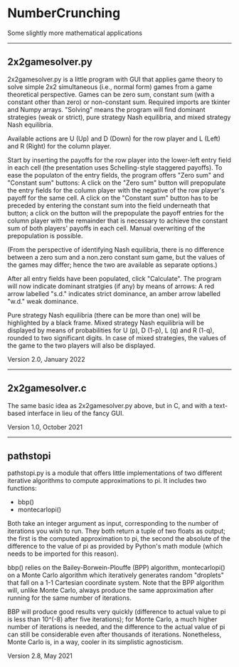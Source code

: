# NumberCrunching
Some slightly more mathematical applications

--------------------------------------------------

## 2x2gamesolver.py

2x2gamesolver.py is a little program with GUI that applies game theory to solve simple 2x2 simultaneous (i.e., normal form) games from a game theoretical perspective.
Games can be zero sum, constant sum (with a constant other than zero) or non-constant sum. Required imports are tkinter and Numpy arrays. 
"Solving" means the program will find dominant strategies (weak or strict), pure strategy Nash equilibria, and mixed strategy Nash equilibria.

Available actions are U (Up) and D (Down) for the row player and L (Left) and R (Right) for the column player.

Start by inserting the payoffs for the row player into the lower-left entry field in each cell (the presentation uses Schelling-style staggered payoffs).
To ease the populaton of the entry fields, the program offers "Zero sum" and "Constant sum" buttons:
A click on the "Zero sum" button will prepopulate the entry fields for the column player with the negative of the row player's payoff for the same cell.
A click on the "Constant sum" button has to be preceded by entering the constant sum into the field underneath that button; a click on the button will the prepopulate the payoff entries for the column player with the remainder that is necessary to achieve the constant sum of both players' payoffs in each cell.
Manual overwriting of the prepopulation is possible.

(From the perspective of identifying Nash equilibria, there is no difference between a zero sum and a non.zero constant sum game, but the values of the games may differ;
hence the two are available as separate options.)

After all entry fields have been populated, click "Calculate". The program will now indicate dominant stratgies (if any) by means of arrows:
A red arrow labelled "s.d." indicates strict dominance, an amber arrow labelled "w.d." weak dominance.

Pure strategy Nash equilibria (there can be more than one) will be highlighted by a black frame.
Mixed strategy Nash equilibria will be displayed by means of probabilities for U (p), D (1-p), L (q) and R (1-q), rounded to two significant digits.
In case of mixed strategies, the values of the game to the two players will also be displayed.


Version 2.0, January 2022

--------------------------------------------------

## 2x2gamesolver.c

The same basic idea as 2x2gamesolver.py above, but in C, and with a text-based interface in lieu of the fancy GUI. 

Version 1.0, October 2021


--------------------------------------------------

## pathstopi

pathstopi.py is a module that offers little implementations of two different iterative algorithms to compute approximations to pi. It includes two functions:

- bbp()
- montecarlopi()

Both take an integer argument as input, corresponding to the number of iterations you wish to run. They both return a tuple of two floats as output; the first is the computed approximation to pi, the second the absolute of the difference to the value of pi as provided by Python's math module (which needs to be imported for this reason).

bbp() relies on the Bailey-Borwein-Plouffe (BPP) algorithm, montecarlopi() on a Monte Carlo algorithm which iteratively generates random "droplets" that fall on a 1-1 Cartesian coordinate system. Note that the BPP algorithm will, unlike Monte Carlo, always produce the same approximation after running for the same number of iterations.

BBP will produce good results very quickly (difference to actual value to pi is less than 10^(-8) after five iterations); for Monte Carlo, a much higher number of iterations is needed, and the difference to the actual value of pi can still be considerable even after thousands of iterations. Nonetheless, Monte Carlo is, in a way, cooler in its simplistic agnosticism.

Version 2.8, May 2021
